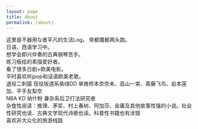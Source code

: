 ```yaml
---
layout: page
title: About
permalink: /about/
---
```


这里是不器用な者平凡的生活Log。
帝都魔都两头跑。   
日语、西语学习中。   
想学会即兴伴奏的古典钢琴苦手。    
练习板绘的素描爱好者。   
看了很多日剧+欧美电影。    
平时喜欢听jpop和话语欧美老歌。    
退役二刺猿 现役坂道系紫绿DD 单推桥本奈奈未、高山一実、斋藤飞鸟、岩本莲加、平手友梨奈    
NBA KD 纳什粉 兼杂系后卫打法研究者    
杂食性阅读：推理、茅奖、村上春树、阿加莎、金庸及其他故事性强的小说。社会性研究也读、古典文学现代诗歌也读。科普性书籍也有涉猎   
喜欢非大众化的旅游线路

